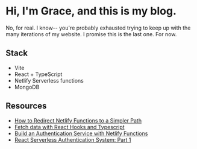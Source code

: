 # Hi, I'm Grace, and this is my blog.
No, for real. I know-- you're probably exhausted trying to keep up with the many iterations of my website. I promise this is the last one. For now.

## Stack
* Vite
* React + TypeScript
* Netlify Serverless functions
* MongoDB

## Resources
* [How to Redirect Netlify Functions to a Simpler Path](https://www.jamesqquick.com/blog/how-to-redirect-netlify-functions-to-a-simpler-path/)
* [Fetch data with React Hooks and Typescript](https://dev.to/camilomejia/fetch-data-with-react-hooks-and-typescript-390c)
* [Build an Authentication Service with Netlify Functions](https://dev.to/soeholm/build-an-authentication-service-with-netlify-functions-41hi)
* [React Serverless Authentication System: Part 1](https://medium.com/swlh/react-serverless-authentication-system-part-1-netlify-function-112289f6d96e)